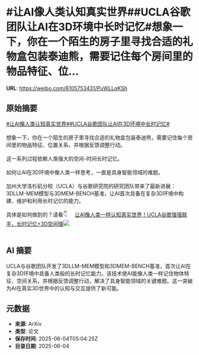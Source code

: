 # #让AI像人类认知真实世界##UCLA谷歌团队让AI在3D环境中长时记忆#想象一下，你在一个陌生的房子里寻找合适的礼物盒包装泰迪熊，需要记住每个房间里的物品特征、位...

**URL**: https://weibo.com/6105753431/PuWLLqKSh

## 原始摘要

<a href="https://m.weibo.cn/search?containerid=231522type%3D1%26t%3D10%26q%3D%23%E8%AE%A9AI%E5%83%8F%E4%BA%BA%E7%B1%BB%E8%AE%A4%E7%9F%A5%E7%9C%9F%E5%AE%9E%E4%B8%96%E7%95%8C%23&amp;extparam=%23%E8%AE%A9AI%E5%83%8F%E4%BA%BA%E7%B1%BB%E8%AE%A4%E7%9F%A5%E7%9C%9F%E5%AE%9E%E4%B8%96%E7%95%8C%23" data-hide=""><span class="surl-text">#让AI像人类认知真实世界#</span></a><a href="https://m.weibo.cn/search?containerid=231522type%3D1%26t%3D10%26q%3D%23UCLA%E8%B0%B7%E6%AD%8C%E5%9B%A2%E9%98%9F%E8%AE%A9AI%E5%9C%A83D%E7%8E%AF%E5%A2%83%E4%B8%AD%E9%95%BF%E6%97%B6%E8%AE%B0%E5%BF%86%23&amp;extparam=%23UCLA%E8%B0%B7%E6%AD%8C%E5%9B%A2%E9%98%9F%E8%AE%A9AI%E5%9C%A83D%E7%8E%AF%E5%A2%83%E4%B8%AD%E9%95%BF%E6%97%B6%E8%AE%B0%E5%BF%86%23" data-hide=""><span class="surl-text">#UCLA谷歌团队让AI在3D环境中长时记忆#</span></a><br><br>想象一下，你在一个陌生的房子里寻找合适的礼物盒包装泰迪熊，需要记住每个房间里的物品特征、位置关系，并根据反馈调整行动。<br><br>这一系列过程依赖人类强大的空间-时间长时记忆。<br><br>如何让AI在3D环境中像人类一样思考，一直是具身智能领域的难题。<br><br>加州大学洛杉矶分校（UCLA）与谷歌研究院的研究团队带来了最新进展：3DLLM-MEM模型与3DMEM-BENCH基准，让AI首次具备在复杂3D环境中构建、维护和利用长时记忆的能力。<br><br>具体是如何做到的？请看👇  <a href="https://weibo.com/ttarticle/p/show?id=2309405173757538336833" data-hide=""><span class="url-icon"><img style="width: 1rem;height: 1rem" src="https://h5.sinaimg.cn/upload/2015/09/25/3/timeline_card_small_article_default.png" referrerpolicy="no-referrer"></span><span class="surl-text">让AI像人类一样认知真实世界！UCLA谷歌强强联手，长时记忆+3D空间理</span></a><img style="" src="https://tvax2.sinaimg.cn/large/006Fd7o3gy1i232y5vh9xj30mk0cpn0g.jpg" referrerpolicy="no-referrer"><br><br>

## AI 摘要

UCLA与谷歌团队开发了3DLLM-MEM模型和3DMEM-BENCH基准，首次让AI在复杂3D环境中具备人类般的长时记忆能力。该技术使AI能像人类一样记住物体特征、空间关系，并根据反馈调整行动，解决了具身智能领域的关键难题。这一突破为AI在真实3D世界中的认知与交互提供了新可能。

## 元数据

- **来源**: ArXiv
- **类型**: 论文
- **保存时间**: 2025-06-04T05:04:25Z
- **目录日期**: 2025-06-04
